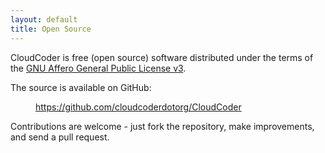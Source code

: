```yaml
---
layout: default
title: Open Source
---
```

CloudCoder is free (open source) software distributed under the terms of the
[GNU Affero General Public License v3](http://www.gnu.org/licenses/agpl-3.0.html).

The source is available on GitHub:

<a style="margin-left: 40px;" href="https://github.com/cloudcoderdotorg/CloudCoder">https://github.com/cloudcoderdotorg/CloudCoder</a>

Contributions are welcome - just fork the repository, make
improvements, and send a pull request.
